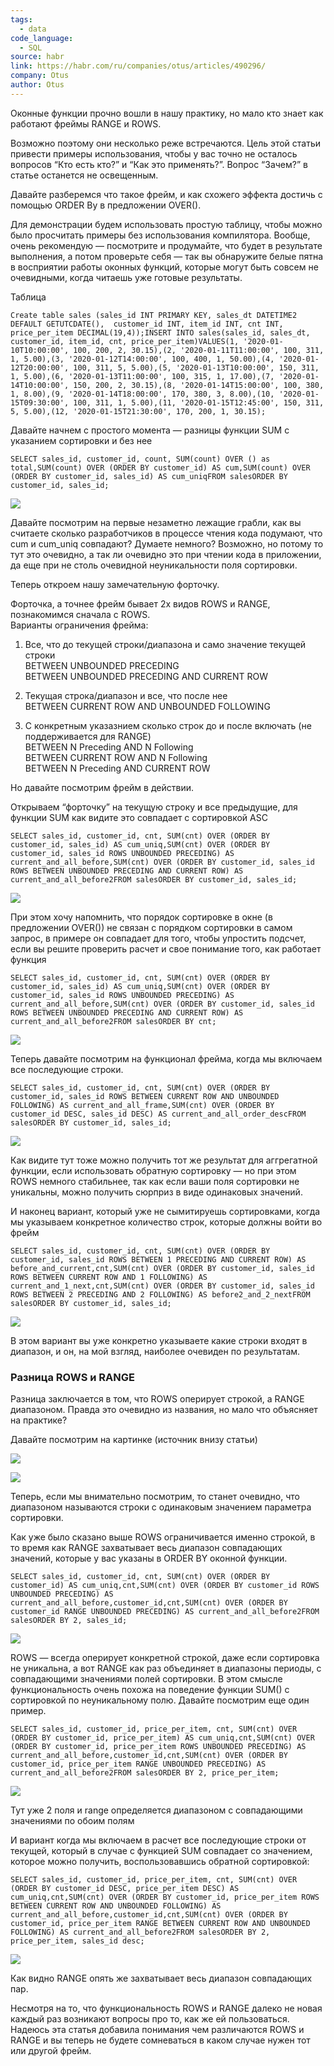 ```yaml
---
tags:
  - data
code_language:
  - SQL
source: habr
link: https://habr.com/ru/companies/otus/articles/490296/
company: Otus
author: Otus
---
```

Оконные функции прочно вошли в нашу практику, но мало кто знает как работают фреймы RANGE и ROWS.  
  
Возможно поэтому они несколько реже встречаются. Цель этой статьи привести примеры использования, чтобы у вас точно не осталось вопросов “Кто есть кто?” и “Как это применять?”. Вопрос “Зачем?” в статье останется не освещенным.  
  
Давайте разберемся что такое фрейм, и как схожего эффекта достичь с помощью ORDER By в предложении OVER().  
  
Для демонстрации будем использовать простую таблицу, чтобы можно было просчитать примеры без использования компилятора. Вообще, очень рекомендую — посмотрите и продумайте, что будет в результате выполнения, а потом проверьте себя — так вы обнаружите белые пятна в восприятии работы оконных функций, которые могут быть совсем не очевидными, когда читаешь уже готовые результаты.  
  
Таблица  
  

```
Create table sales (sales_id INT PRIMARY KEY, sales_dt DATETIME2 DEFAULT GETUTCDATE(),  customer_id INT, item_id INT, cnt INT, price_per_item DECIMAL(19,4));INSERT INTO sales(sales_id, sales_dt, customer_id, item_id, cnt, price_per_item)VALUES(1, '2020-01-10T10:00:00', 100, 200, 2, 30.15),(2, '2020-01-11T11:00:00', 100, 311, 1, 5.00),(3, '2020-01-12T14:00:00', 100, 400, 1, 50.00),(4, '2020-01-12T20:00:00', 100, 311, 5, 5.00),(5, '2020-01-13T10:00:00', 150, 311, 1, 5.00),(6, '2020-01-13T11:00:00', 100, 315, 1, 17.00),(7, '2020-01-14T10:00:00', 150, 200, 2, 30.15),(8, '2020-01-14T15:00:00', 100, 380, 1, 8.00),(9, '2020-01-14T18:00:00', 170, 380, 3, 8.00),(10, '2020-01-15T09:30:00', 100, 311, 1, 5.00),(11, '2020-01-15T12:45:00', 150, 311, 5, 5.00),(12, '2020-01-15T21:30:00', 170, 200, 1, 30.15);
```

  
Давайте начнем с простого момента — разницы функции SUM с указанием сортировки и без нее  
  

```
SELECT sales_id, customer_id, count, SUM(count) OVER () as total,SUM(count) OVER (ORDER BY customer_id) AS cum,SUM(count) OVER (ORDER BY customer_id, sales_id) AS cum_uniqFROM salesORDER BY customer_id, sales_id;
```

  
![](https://habrastorage.org/r/w1560/webt/da/d9/pz/dad9pzfa7cz9lvtcx_uj-8iulgs.png)  
  
Давайте посмотрим на первые незаметно лежащие грабли, как вы считаете сколько разработчиков в процессе чтения кода подумают, что cum и cum_uniq совпадают? Думаете немного? Возможно, но потому то тут это очевидно, а так ли очевидно это при чтении кода в приложении, да еще при не столь очевидной неуникальности поля сортировки.  
  
Теперь откроем нашу замечательную форточку.  
  
Форточка, а точнее фрейм бывает 2х видов ROWS и RANGE, познакомимся сначала с ROWS.  
Варианты ограничения фрейма:  
  

1. Все, что до текущей строки/диапазона и само значение текущей строки  
    BETWEEN UNBOUNDED PRECEDING  
    BETWEEN UNBOUNDED PRECEDING AND CURRENT ROW  
    
2. Текущая строка/диапазон и все, что после нее  
    BETWEEN CURRENT ROW AND UNBOUNDED FOLLOWING
3. С конкретным указазнием сколько строк до и после включать (не поддерживается для RANGE)  
    BETWEEN N Preceding AND N Following  
    BETWEEN CURRENT ROW AND N Following  
    BETWEEN N Preceding AND CURRENT ROW  
    

  
Но давайте посмотрим фрейм в действии.  
  
Открываем “форточку” на текущую строку и все предыдущие, для функции SUM как видите это совпадает с сортировкой ASC  
  

```
SELECT sales_id, customer_id, cnt, SUM(cnt) OVER (ORDER BY customer_id, sales_id) AS cum_uniq,SUM(cnt) OVER (ORDER BY customer_id, sales_id ROWS UNBOUNDED PRECEDING) AS current_and_all_before,SUM(cnt) OVER (ORDER BY customer_id, sales_id ROWS BETWEEN UNBOUNDED PRECEDING AND CURRENT ROW) AS current_and_all_before2FROM salesORDER BY customer_id, sales_id;
```

  
![](https://habrastorage.org/r/w1560/webt/5s/xz/l7/5sxzl7aiaev0w_psmtrxfgd1uio.png)  
  
При этом хочу напомнить, что порядок сортировке в окне (в предложении OVER()) не связан с порядком сортировки в самом запрос, в примере он совпадает для того, чтобы упростить подсчет, если вы решите проверить расчет и свое понимание того, как работает функция  
  

```
SELECT sales_id, customer_id, cnt, SUM(cnt) OVER (ORDER BY customer_id, sales_id) AS cum_uniq,SUM(cnt) OVER (ORDER BY customer_id, sales_id ROWS UNBOUNDED PRECEDING) AS current_and_all_before,SUM(cnt) OVER (ORDER BY customer_id, sales_id ROWS BETWEEN UNBOUNDED PRECEDING AND CURRENT ROW) AS current_and_all_before2FROM salesORDER BY cnt;
```

  
![](https://habrastorage.org/r/w1560/webt/9d/lf/ad/9dlfadjsfln70lj_rt0qdcdird4.png)  
  
Теперь давайте посмотрим на функционал фрейма, когда мы включаем все последующие строки.  
  

```
SELECT sales_id, customer_id, cnt, SUM(cnt) OVER (ORDER BY customer_id, sales_id ROWS BETWEEN CURRENT ROW AND UNBOUNDED FOLLOWING) AS current_and_all_frame,SUM(cnt) OVER (ORDER BY customer_id DESC, sales_id DESC) AS current_and_all_order_descFROM salesORDER BY customer_id, sales_id;
```

  
![](https://habrastorage.org/r/w1560/webt/zb/4z/b6/zb4zb6if36ixgxumfcxue7r-htw.png)  
  
Как видите тут тоже можно получить тот же результат для аггрегатной функции, если использовать обратную сортировку — но при этом ROWS немного стабильнее, так как если ваши поля сортировки не уникальны, можно получить сюрприз в виде одинаковых значений.  
  
И наконец вариант, который уже не сымитируешь сортировками, когда мы указываем конкретное количество строк, которые должны войти во фрейм  
  

```
SELECT sales_id, customer_id, cnt, SUM(cnt) OVER (ORDER BY customer_id, sales_id ROWS BETWEEN 1 PRECEDING AND CURRENT ROW) AS before_and_current,cnt,SUM(cnt) OVER (ORDER BY customer_id, sales_id ROWS BETWEEN CURRENT ROW AND 1 FOLLOWING) AS current_and_1_next,cnt,SUM(cnt) OVER (ORDER BY customer_id, sales_id ROWS BETWEEN 2 PRECEDING AND 2 FOLLOWING) AS before2_and_2_nextFROM salesORDER BY customer_id, sales_id;
```

  
![](https://habrastorage.org/r/w1560/webt/x4/sw/h1/x4swh1lqz6fyyrmxzrxhc_5qhjw.png)  
  
В этом вариант вы уже конкретно указываете какие строки входят в диапазон, и он, на мой взгляд, наиболее очевиден по результатам.  
  

### Разница ROWS и RANGE

  
Разница заключается в том, что ROWS оперирует строкой, а RANGE диапазоном. Правда это очевидно из названия, но мало что объясняет на практике?  
  
Давайте посмотрим на картинке (источник внизу статьи)  
  
![](https://habrastorage.org/r/w1560/webt/dx/ix/nv/dxixnvdxihdloazoiw6gqpafr6y.png)  
  
![](https://habrastorage.org/r/w1560/webt/rp/hg/do/rphgdok-lyuj0thbkbqektmp2rk.png)  
  
Теперь, если мы внимательно посмотрим, то станет очевидно, что диапазоном называются строки с одинаковым значением параметра сортировки.  
  
Как уже было сказано выше ROWS ограничивается именно строкой, в то время как RANGE захватывает весь диапазон совпадающих значений, которые у вас указаны в ORDER BY оконной функции.  
  

```
SELECT sales_id, customer_id, cnt, SUM(cnt) OVER (ORDER BY customer_id) AS cum_uniq,cnt,SUM(cnt) OVER (ORDER BY customer_id ROWS UNBOUNDED PRECEDING) AS current_and_all_before,customer_id,cnt,SUM(cnt) OVER (ORDER BY customer_id RANGE UNBOUNDED PRECEDING) AS current_and_all_before2FROM salesORDER BY 2, sales_id;
```

  
![](https://habrastorage.org/r/w1560/webt/bp/g9/gv/bpg9gv3-kinq8vielngo1aowprq.png)  
  
ROWS — всегда оперирует конкретной строкой, даже если сортировка не уникальна, а вот RANGE как раз объединяет в диапазоны периоды, с совпадающими значениями полей сортировки. В этом смысле функциональность очень похожа на поведение функции SUM() с сортировкой по неуникальному полю. Давайте посмотрим еще один пример.  
  

```
SELECT sales_id, customer_id, price_per_item, cnt, SUM(cnt) OVER (ORDER BY customer_id, price_per_item) AS cum_uniq,cnt,SUM(cnt) OVER (ORDER BY customer_id, price_per_item ROWS UNBOUNDED PRECEDING) AS current_and_all_before,customer_id,cnt,SUM(cnt) OVER (ORDER BY customer_id, price_per_item RANGE UNBOUNDED PRECEDING) AS current_and_all_before2FROM salesORDER BY 2, price_per_item;
```

  
  
![](https://habrastorage.org/r/w1560/webt/mq/aw/h8/mqawh8dsjdtmhemt1zslc1uisnm.png)  
  
Тут уже 2 поля и range определяется диапазоном с совпадающими значениями по обоим полям  
  
И вариант когда мы включаем в расчет все последующие строки от текущей, который в случае с функцией SUM совпадает со значением, которое можно получить, воспользовавшись обратной сортировкой:  
  

```
SELECT sales_id, customer_id, price_per_item, cnt, SUM(cnt) OVER (ORDER BY customer_id DESC, price_per_item DESC) AS cum_uniq,cnt,SUM(cnt) OVER (ORDER BY customer_id, price_per_item ROWS BETWEEN CURRENT ROW AND UNBOUNDED FOLLOWING) AS current_and_all_before,customer_id,cnt,SUM(cnt) OVER (ORDER BY customer_id, price_per_item RANGE BETWEEN CURRENT ROW AND UNBOUNDED FOLLOWING) AS current_and_all_before2FROM salesORDER BY 2, price_per_item, sales_id desc;
```

  
![](https://habrastorage.org/r/w1560/webt/ms/dd/cs/msddcsrra8xe2brharn8opjnni8.png)  
  
Как видно RANGE опять же захватывает весь диапазон совпадающих пар.  
  
Несмотря на то, что функциональность ROWS и RANGE далеко не новая каждый раз возникают вопросы про то, как же ей пользоваться. Надеюсь эта статья добавила понимания чем различаются ROWS и RANGE и вы теперь не будете сомневаться в каком случае нужен тот или другой фрейм.